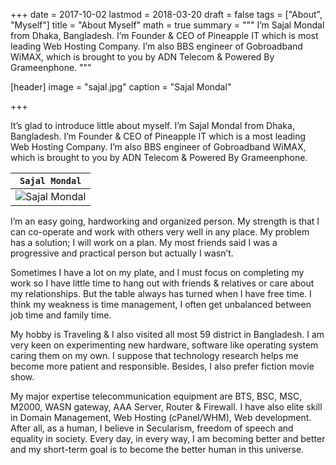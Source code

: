 +++
date = 2017-10-02
lastmod = 2018-03-20
draft = false
tags = ["About", "Myself"]
title = "About Myself"
math = true
summary = """
I’m Sajal Mondal from Dhaka, Bangladesh. I’m Founder & CEO of Pineapple IT which is most leading Web Hosting Company. I’m also BBS engineer of Gobroadband WiMAX, which is brought to you by ADN Telecom & Powered By Grameenphone. 
"""

[header]
image = "sajal.jpg"
caption = "Sajal Mondal"

+++

It’s glad to introduce little about myself. I’m Sajal Mondal from Dhaka, Bangladesh. I’m Founder &amp; CEO of Pineapple IT which is a most leading Web Hosting Company. I’m also BBS engineer of Gobroadband WiMAX, which is brought to you by ADN Telecom &amp; Powered By Grameenphone.

| `Sajal Mondal` |
| --- |
| ![Sajal Mondal](https://3.bp.blogspot.com/-iuuoyKa5af8/WpJo3E7ohGI/AAAAAAAAFfs/z3lgQyrkLboygAVFRoBhdLIUPu3LbkWhQCLcBGAs/s1600/sajal-in-gp-house.jpg) |

I’m an easy going, hardworking and organized person. My strength is that I can co-operate and work with others very well in any place. My problem has a solution; I will work on a plan. My most friends said I was a progressive and practical person but actually I wasn’t. 

Sometimes I have a lot on my plate, and I must focus on completing my work so I have little time to hang out with friends &amp; relatives or care about my relationships. But the table always has turned when I have free time. I think my weakness is time management, I often get unbalanced between job time and family time.

My hobby is Traveling &amp; I also visited all most 59 district in Bangladesh. I am very keen on experimenting new hardware, software like operating system caring them on my own. I suppose that technology research helps me become more patient and responsible. Besides, I also prefer fiction movie show.

My major expertise telecommunication equipment are BTS, BSC, MSC, M2000, WASN gateway, AAA Server, Router &amp; Firewall. I have also elite skill in Domain Management, Web Hosting (cPanel/WHM), Web development. After all, as a human, I believe in Secularism, freedom of speech and equality in society. Every day, in every way, I am becoming better and better and my short-term goal is to become the better human in this universe.

